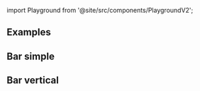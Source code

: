 import Playground from '@site/src/components/PlaygroundV2';

## Examples

## Bar simple

<Playground
height="40rem"
name="echarts-bar-simple"
noMargin
examplesByName>
</Playground>

## Bar vertical

<Playground
height="40rem"
name="echarts-bar-horizontal-stacked"
noMargin
examplesByName>
</Playground>
